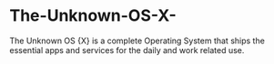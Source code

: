 # The-Unknown-OS-X-
The Unknown OS {X} is a complete Operating System that ships the essential apps and services for the daily and work related use. 
